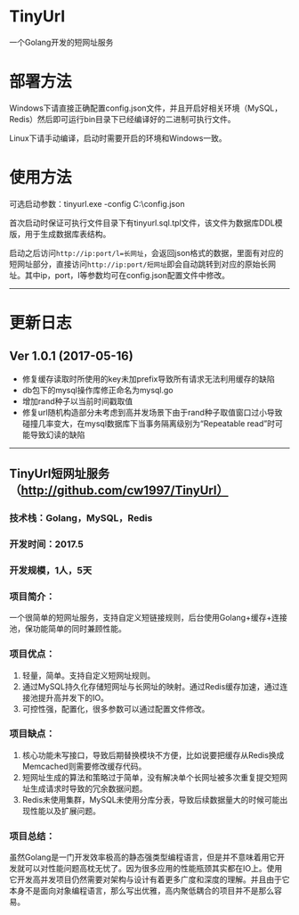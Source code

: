 # TinyUrl
一个Golang开发的短网址服务

# 部署方法
Windows下请直接正确配置config.json文件，并且开启好相关环境（MySQL，Redis）然后即可运行bin目录下已经编译好的二进制可执行文件。

Linux下请手动编译，启动时需要开启的环境和Windows一致。

# 使用方法

可选启动参数：tinyurl.exe -config C:\config.json

首次启动时保证可执行文件目录下有tinyurl.sql.tpl文件，该文件为数据库DDL模版，用于生成数据库表结构。

启动之后访问`http://ip:port/l=长网址`，会返回json格式的数据，里面有对应的短网址部分，直接访问`http://ip:port/短网址`即会自动跳转到对应的原始长网址。其中ip，port，l等参数均可在config.json配置文件中修改。


---

# 更新日志
## Ver 1.0.1 (2017-05-16)
- 修复缓存读取时所使用的key未加prefix导致所有请求无法利用缓存的缺陷
- db包下的mysql操作库修正命名为mysql.go
- 增加rand种子以当前时间戳取值
- 修复url随机构造部分未考虑到高并发场景下由于rand种子取值窗口过小导致碰撞几率变大，在mysql数据库下当事务隔离级别为“Repeatable read”时可能导致幻读的缺陷

---

## TinyUrl短网址服务（http://github.com/cw1997/TinyUrl）
### 技术栈：Golang，MySQL，Redis
### 开发时间：2017.5
### 开发规模，1人，5天
### 项目简介：
一个很简单的短网址服务，支持自定义短链接规则，后台使用Golang+缓存+连接池，保功能简单的同时兼顾性能。
### 项目优点：
1.	轻量，简单。支持自定义短网址规则。
2.	通过MySQL持久化存储短网址与长网址的映射。通过Redis缓存加速，通过连接池提升高并发下的IO。
3.	可控性强，配置化，很多参数可以通过配置文件修改。
### 项目缺点：
1.	核心功能未写接口，导致后期替换模块不方便，比如说要把缓存从Redis换成Memcached则需要修改缓存代码。
2.	短网址生成的算法和策略过于简单，没有解决单个长网址被多次重复提交短网址生成请求时导致的冗余数据问题。
3.	Redis未使用集群，MySQL未使用分库分表，导致后续数据量大的时候可能出现性能以及扩展问题。
### 项目总结：
虽然Golang是一门开发效率极高的静态强类型编程语言，但是并不意味着用它开发就可以对性能问题高枕无忧了。因为很多应用的性能瓶颈其实都在IO上。使用它开发高并发项目仍然需要对架构与设计有着更多广度和深度的理解。并且由于它本身不是面向对象编程语言，那么写出优雅，高内聚低耦合的项目并不是那么容易。
